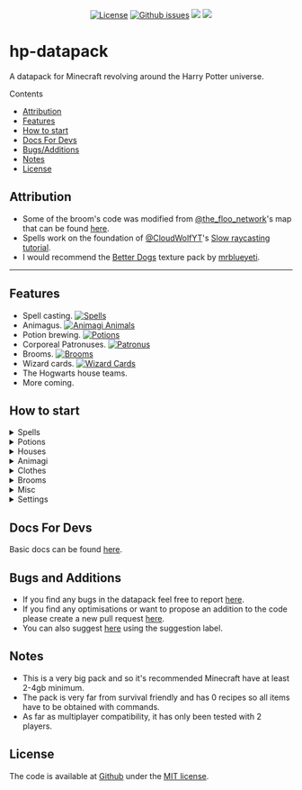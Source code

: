 <p align="center">
<a href="https://github.com/lemonhandgrenade/hp-datapack/license"><img src="https://img.shields.io/badge/license-MIT-blue.svg" alt="License"></a>
<a href="https://github.com/lemonhandgrenade/hp-datapack/issues"><img src="https://img.shields.io/github/issues/lemonhandgrenade/hp-datapack" alt="Github issues"></a>
<a href=""><img src="https://img.shields.io/badge/files-3762-ff69b4"></a>
<a href=""><img src="https://img.shields.io/badge/total%20lines-37878-blueviolet"></a>
</p>

# hp-datapack
A datapack for Minecraft revolving around the Harry Potter universe.

Contents
- [Attribution](#attribution)
- [Features](#features)
- [How to start](#how-to-start)
- [Docs For Devs](#docs-for-devs)
- [Bugs/Additions](#bugs-and-additions)
- [Notes](#notes)
- [License](#license)

## Attribution
- Some of the broom's code was modified from [@the_floo_network][floo]'s map that can be found [here][floomap].
- Spells work on the foundation of [@CloudWolfYT][cloudwolf]'s [Slow raycasting tutorial][cloudwolfvid].
- I would recommend the [Better Dogs][betterdogslink] texture pack by [mrblueyeti][mrblueyeti].

---

## Features
- Spell casting. [![Spells](https://img.shields.io/badge/Spells-224-2ea44f)](https://github.com/lemonhandgrenade/hp-datapack/tree/main/data/hp/functions/spells "Spells IDs")
- Animagus. [![Animagi Animals](https://img.shields.io/badge/Animagi_Animals-63-2ea44f)](https://github.com/lemonhandgrenade/hp-datapack/tree/main/data/hp/functions/animagus "Animagus IDs")
- Potion brewing. [![Potions](https://img.shields.io/badge/Potions-9-2ea44f)](https://github.com/lemonhandgrenade/hp-datapack/tree/main/data/hp/functions/potions "Potions IDs")
- Corporeal Patronuses. [![Patronus](https://img.shields.io/badge/Patronuses-4-2ea44f)](https://github.com/lemonhandgrenade/hp-datapack/tree/main/data/hp/functions/spells/_entities/patronus "Patronus IDs")
- Brooms. [![Brooms](https://img.shields.io/badge/Brooms-29-2ea44f)](https://github.com/lemonhandgrenade/hp-datapack/tree/main/data/hp/functions/broom)
- Wizard cards. [![Wizard Cards](https://img.shields.io/badge/Wizard%20Cards-135-2ea44f)](https://github.com/lemonhandgrenade/hp-datapack/tree/main/data/hp/functions/broom)
- The Hogwarts house teams.
- More coming.


## How to start
<details><summary>Spells</summary><p>

### Getting a wand.
You can use the command `/function hp:items/wand/(wood type)/(wood type)_(core type)` to obtain a wand.  
Currently there is no survival way to obtain a wand though this will be changed in future updates.  

### Binding spells
As there's no way to select spells conveniently so you'll have to use the commands:  
- `scoreboard players set @s spell1 (Spell ID)`  
- `scoreboard players set @s spell2 (Spell ID)`  
- `scoreboard players set @s spell3 (Spell ID)`  
- `scoreboard players set @s spell4 (Spell ID)`  

Spell IDs can be found [here](https://github.com/lemonhandgrenade/hp-datapack/tree/main/data/hp/functions/spells).

### Selecting spells
To select a spell you must have a wand in your main hand.  
Spells can be cycled by dropping the wand. (Note. Looking directly down while sneaking will drop the wand normally instead of swapping spells)  
Dropping normally will swap between spells 1 to 2 or 3 to 4  
Whilst sneaking and dropping cycles between spells 1 and 3
<details><summary>See Here</summary><p>

| Current Spell Slot | Drop | Sneak Drop |
|:------------------:|:----:|:----------:|
| 1                  | 2    | 3          |
| 2                  | 1    | 3          |
| 3                  | 4    | 1          |
| 4                  | 3    | 1          |

</p></details>

### Using spells
Spells can be used by switching the wand to the offhand.  
It should also be known some spells have alternate ways of casting.  
To cast their alternates you must sneak while swapping the wand to the offhand.  

---

</p></details>

<details><summary>Potions</summary><p>

### Starting equipment
To start brewing spells you'll need the right equipment listed below.  
- Cauldron `/function hp:items/equipment/cauldron`  
- Mortar and pestle `/function hp:items/equipment/mortar_and_pestle`  
- Scales (Optional) `/function hp:items/equipment/(brass or gold)_scales`  

### Brewing
Potions can be brewed rather simply.  
For instance here's the recipe to the Cure for Boils:
- [ ] Place 6 snake fangs into the mortar and pestle.
- [ ] Take the ground snake fangs and place them back into the mortar and pestle.
- [ ] Place 4 standard measures of powdered snake fangs into the cauldron.
- [ ] Click on the burner of the cauldron to increase the heat.
- [ ] Place 4 Horned slugs in the cauldron.
- [ ] Place 2 measures of porcupine quills into cauldron.
- [ ] Then place a glass phial into the cauldron to complete the potion.

---

</p></details>

<details><summary>Houses</summary><p>

### Assinging a house
There are now two ways to get sorted  
Either by the sorting hat:  
- `/function hp:items/clothes/head/sorting_hat`
- Place the sorting hat on your head slot.
- Complete the quiz in chat.

Or by commands:
- `/function hp:admin/house/gryffindor`
- `/function hp:admin/house/slytherin`
- `/function hp:admin/house/ravenclaw`
- `/function hp:admin/house/hufflepuff`

---

</p></details>

<details><summary>Animagi</summary><p>

### Becoming an animagi
Currently the only way to become an animagi is to add the tag animagi:
- `function hp:admin/animagus/become_animagus`  
or
- `tag @s add animagus`

### Animagi effects
You will now have the ability to use the command `/trigger morph`  
This will transform you into your animagi form.  
Different forms have different abilities and are listed below:
- Beetles
  - Higher jump
  - Glide falling
- Birds (Butterflies included)
  - Flight
- Cats
  - Speed
  - Higher jump
  - No fall damage
- Dogs
  - Speed
  - Strength (Wolf has higher strength)
- Frogs
  - Higher jump
  - No fall damage
- Rabbits
  - Higher jump
- Rats
  - Speed
  - No fall damage

### Choosing an animagi
Usually your animagus form is chosen randomly thought they can be selected.  
To set your animagi use the command `/scoreboard players set @s animagusID (Animagus ID)`  
A list of animagus IDs can be found [here](https://github.com/lemonhandgrenade/hp-datapack/tree/main/data/hp/functions/animagus).

---

</p></details>

<details><summary>Clothes</summary><p>

### Hats
- Sorting hat: `/function hp:items/clothes/head/sorting_hat`
- Top hat: `/function hp:items/clothes/head/top_hat`

---

</p></details>

<details><summary>Brooms</summary><p>

### Getting a broom
Brooms can be obtained with the command `/function hp:items/broom/(Broom Type)`  

### Riding a broom
You can place the broom by dropping it onto an open floor (At least 3x3)  
You can then mount the broom as if it were a saddled pig (Because it is)  
The speed of the broom is controlled by which inventory slot you're on:
- 1: Inactive.
- 2-9: Increasing in speed.

### Recollecting your broom
To pick your broom back up you need to sneak next to it.

---

</p></details>

<details><summary>Misc</summary><p>

### Packages
Packages can be made by dropping any items (Up to 5) onto the floor with a piece of paper.  
They can also be named by having one of those items be a named name tag.  

### Money
Money currently has no value though can be obtained through the commands listed below:
- Galleon `/function hp:items/money/galleon`
- Leprechaun Galleon `/function hp:items/money/galleon_leprechaun`
- Sickle `/function hp:items/money/sickle`
- Leprechaun Sickle `/function hp:items/money/sickle_leprechaun`
- Knut `/function hp:items/money/knut`
- Leprechaun Knut `/function hp:items/money/knut_leprechaun`

### Shopping lists
The shopping lists are the items students needed each year in Hogwarts.  
You can get them with the following commands:
- Year1 `function hp:items/shopping_list/year1`
- Year2 `function hp:items/shopping_list/year2`
- Year3 `function hp:items/shopping_list/year3`
- Year4 `function hp:items/shopping_list/year4`
- Year5 `function hp:items/shopping_list/year5`
- Year6 `function hp:items/shopping_list/year6`
- Year7 `function hp:items/shopping_list/year7`

---

</p></details>

<details><summary>Settings</summary><p>

## Settings

Settings can be accessed in the `settings` scoreboard  
True and false are represented as 1 and 0 respectively  

- `charmsBreakBlocks`: This will change whether charms can destroy blocks, eg. Whether the Gouging spell breaks stone into cobblestone.
- `charmsBreakConnected`: This changes whether charms can break connected blocks from the initial, eg. Whether Finestra breaks all glass in the pane.
- `charmsChangeBlocks`: This changes whether charms can alter a block's state, eg. Whether the Fire-making spell can light a campfire.
- `easySortingHat`: This changes whether the sorting hat's questions are colored representing what house they benefit.
- `playerInfo`: Changes whether a player has access to their stats from `/trigger injuries` and `/trigger player`.  
- `repairParticles`: If this is set to 1, blocks that are repairable with the mending charm will have particles around it.
- `resourcepackMobs`: This changes whether spawned mobs should use a resourcepack item vs a regular in game item.
- `respawnWerewolf`: When disabled players who die as werewolves respawn no longer as werewolves.
- `toolEntityParticles`: Shows particles above tools indicating where to pick them up.

---

</p></details>

## Docs For Devs
Basic docs can be found [here](https://github.com/lemonhandgrenade/hp-datapack/tree/main/docs).

## Bugs and Additions
- If you find any bugs in the datapack feel free to report [here][issue].
- If you find any optimisations or want to propose an addition to the code please create a new pull request [here][pull].
- You can also suggest [here][issue] using the suggestion label.

## Notes
- This is a very big pack and so it's recommended Minecraft have at least 2-4gb minimum.
- The pack is very far from survival friendly and has 0 recipes so all items have to be obtained with commands.
- As far as multiplayer compatibility, it has only been tested with 2 players.

## License
The code is available at [Github][home] under the [MIT license][license].


[floomap]: https://www.planetminecraft.com/project/harry-potter-adventure-map-3347878
[floo]: https://www.planetminecraft.com/member/the_floo_network
[cloudwolfvid]: https://www.youtube.com/watch?v=peRO138IgCA
[cloudwolf]: https://github.com/CloudWolfYT
[betterdogslink]: https://www.curseforge.com/minecraft/texture-packs/better-dogs
[mrblueyeti]: https://www.curseforge.com/members/mrblueyeti/projects
[home]: https://github.com/lemonhandgrenade/hp-datapack
[issue]: https://github.com/lemonhandgrenade/hp-datapack/issues
[license]: http://revolunet.mit-license.org
[license-image]: https://img.shields.io/badge/license-MIT-blue.svg
[pull]: https://github.com/lemonhandgrenade/hp-datapack/pulls